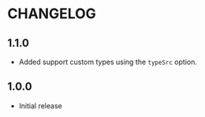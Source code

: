 # CHANGELOG

## 1.1.0

- Added support custom types using the `typeSrc` option.

## 1.0.0

- Initial release